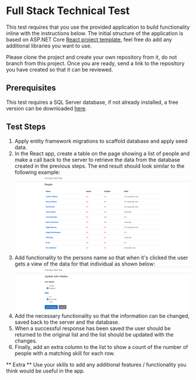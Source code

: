 # Full Stack Technical Test

This test requires that you use the provided application to build functionality inline with the instructions below. The initial structure of the application is based on ASP.NET Core [React project template](https://docs.microsoft.com/en-us/aspnet/core/client-side/spa/react?view=aspnetcore-3.0&tabs=visual-studio), feel free do add any additional libraries you want to use. 

Please clone the project and create your own repository from it, do not branch from this project. Once you are ready, send a link to the repository you have created so that it can be reviewed.

## Prerequisites

This test requires a SQL Server database, if not already installed, a free version can be downloaded [here](https://www.microsoft.com/en-gb/sql-server/sql-server-editions-express).

## Test Steps

1. Apply entity framework migrations to scaffold database and apply seed data.
2. In the React app, create a table on the page showing a list of people and make a call back to the server to retrieve the data from the database created in the previous steps. The end result should look similar to the following example:
![List Image](ClientApp/public/list.png "Example list image")
4. Add functionality to the persons name so that when it's clicked the user gets a view of the data for that individual as shown below:
![Person Image](ClientApp/public/person.png "Example person image") 
5. Add the necessary functionality so that the information can be changed, saved back to the server and the database.
6. When a successful response has been saved the user should be returned to the original list and the list should be updated with the changes.
7. Finally, add an extra column to the list to show a count of the number of people with a matching skill for each row.

** Extra ** 
Use your skills to add any additional features / functionality you think would be useful in the app.